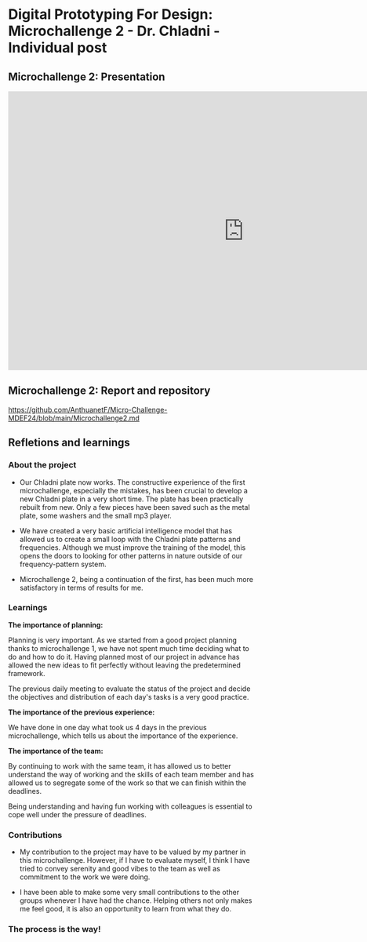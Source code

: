 # **Digital Prototyping For Design: Microchallenge 2 - Dr. Chladni - Individual post**

## Microchallenge 2: Presentation

<iframe src="https://docs.google.com/presentation/d/e/2PACX-1vTi0xwF775fZ2f0j1WVmZUkOmMWV_SeCFN_RrKxYD5WiMCT4fCHFNOso_lmsvPS9BdiNw7KSSDeY8QQ/embed?start=false&loop=false&delayms=3000" frameborder="0" width="960" height="569" allowfullscreen="true" mozallowfullscreen="true" webkitallowfullscreen="true"></iframe>

## Microchallenge 2: Report and repository

https://github.com/AnthuanetF/Micro-Challenge-MDEF24/blob/main/Microchallenge2.md


## Refletions and learnings

### About the project

- Our Chladni plate now works. The constructive experience of the first microchallenge, especially the mistakes, has been crucial to develop a new Chladni plate in a very short time. The plate has been practically rebuilt from new. Only a few pieces have been saved such as the metal plate, some washers and the small mp3 player.

- We have created a very basic artificial intelligence model that has allowed us to create a small loop with the Chladni plate patterns and frequencies. Although we must improve the training of the model, this opens the doors to looking for other patterns in nature outside of our frequency-pattern system.

- Microchallenge 2, being a continuation of the first, has been much more satisfactory in terms of results for me.


### Learnings

**The importance of planning:**

Planning is very important. As we started from a good project planning thanks to microchallenge 1, we have not spent much time deciding what to do and how to do it. Having planned most of our project in advance has allowed the new ideas to fit perfectly without leaving the predetermined framework.

The previous daily meeting to evaluate the status of the project and decide the objectives and distribution of each day's tasks is a very good practice.

**The importance of the previous experience:**

We have done in one day what took us 4 days in the previous microchallenge, which tells us about the importance of the experience.

**The importance of the team:**

By continuing to work with the same team, it has allowed us to better understand the way of working and the skills of each team member and has allowed us to segregate some of the work so that we can finish within the deadlines.

Being understanding and having fun working with colleagues is essential to cope well under the pressure of deadlines.

### Contributions

- My contribution to the project may have to be valued by my partner in this microchallenge. However, if I have to evaluate myself, I think I have tried to convey serenity and good vibes to the team as well as commitment to the work we were doing.

- I have been able to make some very small contributions to the other groups whenever I have had the chance. Helping others not only makes me feel good, it is also an opportunity to learn from what they do.

### The process is the way! 